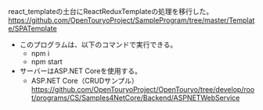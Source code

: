 react_templateの土台にReactReduxTemplateの処理を移行した。
https://github.com/OpenTouryoProject/SampleProgram/tree/master/Template/SPATemplate

- このプログラムは、以下のコマンドで実行できる。
  - npm i
  - npm start
- サーバーはASP.NET Coreを使用する。
  - ASP.NET Core（CRUDサンプル）  
https://github.com/OpenTouryoProject/OpenTouryo/tree/develop/root/programs/CS/Samples4NetCore/Backend/ASPNETWebService
